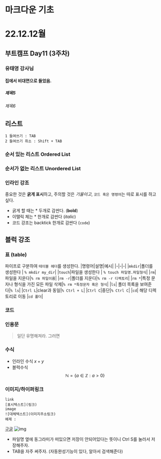 # 마크다운 기초 
 # 22.12.12월 
 ## 부트캠프 Day11 (3주차)
 ### 유태영 강사님
 #### 집에서 비대면으로 들었음.
 ##### 제목5
 ###### 제목6
## 리스트
    1 들여쓰기 : TAB
    2 들여쓰기 취소 : Shift + TAB
### 순서 있는 리스트 Ordered List
### 순서가 없는 리스트 Unordered List
### 인라인 강조 
중요한 것은 **굵게 표시**하고, 주의할 것은 *기울이고*, `코드 혹은 명령어`는 따로 표시를 하고 싶다. 
- 굵게 할 때는 * 두개로 감싼다. (**bold**)
- 이탤릭 체는 * 한개로 감싼다 (*italic*)
- 코드 강조는 backtick 한개로 감싼다 (`code`)
## 블럭 강조
### 표 (table)
파이프로 구분하여 `테이블 헤더`를 생성한다.
|명령어|설명|예시|
|-|-|-|
|`mkdir`|폴더를 생성한다 | `% mkdir my_dir`|
|`touch`|파일을 생성한다 | `% touch 파일명.파일형식`|
|`rm`|파일을 지운다|`% rm 파일이름`|
|`rm -r`|폴더를 지운다|`% rm -r 디렉토리`|
|`rm *`|특정 문자나 형식을 가진 모든 파일 삭제|`% rm *특정문자 혹은 형식`|
|`ls`| 폴더 목록을 보여준다|` % ls `|
|`Ctrl L`|clear과 동일|` % Ctrl + L `|
|`Ctrl C`|중단|` % Ctrl C `|
|`cd`| 해당 디렉토리로 이동 |`cd 폴더`|
### 코드 
### 인용문
> 일단 유명해져라. 그러면
### 수식
- 인라인 수식 
$x+y$
- 블럭수식
$$
\mathbb{N} = \{a \in \mathbb{Z} : a > 0\}
$$
### 이미지/하이퍼링크
```
link
[표시텍스트](링크)
image 
![대체텍스트](이미지주소링크)
예제 :
```
[구글](https://google.com)
![img](https://images.ctfassets.net/hrltx12pl8hq/7yQR5uJhwEkRfjwMFJ7bUK/dc52a0913e8ff8b5c276177890eb0129/offset_comp_772626-opt.jpg?fit=fill&w=800&h=300)
- 파일명 옆에 동그라미가 떠있으면 저장이 안되어있다는 뜻이니 Ctrl S를 눌러서 저장해주자. 
- TAB을 자주 써주자. (자동완성기능이 있다, 알아서 검색해준다)

